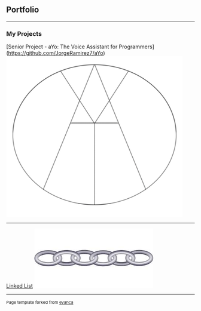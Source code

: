 ## Portfolio

---

### My Projects

[Senior Project - aYo: The Voice Assistant for Programmers] (https://github.com/JorgeRamirez7/aYo)
<img src="images/aYo_small.png?raw=true"/>

---
[Linked List](/pdf/sample_presentation.pdf)
<img src="images/Linked List.jpg?raw=true"/>

---
<p style="font-size:11px">Page template forked from <a href="https://github.com/evanca/quick-portfolio">evanca</a></p>
<!-- Remove above link if you don't want to attibute -->
